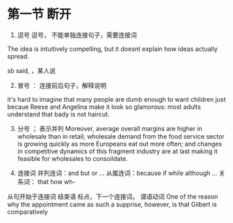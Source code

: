 # 第一节 断开

1. 逗号
逗号， 不能单独连接句子，需要连接词

The idea is intuitively compelling, but it doesnt explain how ideas actually spread.

sb said, ，某人说

2. 冒号 ：
连接前后句子，解释说明

it's hard to imagine that many people are dumb enough to want children just becaue Reese and Angelina make it look so glamorous: most adults understand that bady is not haircut.

3. 分号 ；
表示并列
Moreover, average overall margins are higher in wholesale than in retail; wholesale demand from the food service sector is growing quickly as more Europeans eat out more often; and changes in competitive dynamics of this fragment industry are at last making it feasible for wholesales to consoildate.

4. 连接词
并列连词：and but or ...
从属连词：because if while although ...
关系词： that how wh-

从句开始于连接词
结束语 标点，下一个连接词， 谓语动词
One of the reason why the appointment came as such a supprise, however, is that Gilbert is comparatively
